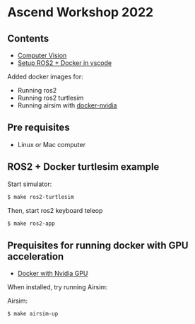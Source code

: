 # Ascend Workshop 2022

## Contents

* [Computer Vision](docs/CV.md)
* [Setup ROS2 + Docker in vscode](docs/development.md)

Added docker images for:

* Running ros2
* Running ros2 turtlesim
* Running airsim with [docker-nvidia](docs/docker_nvidia.md)

## Pre requisites

* Linux or Mac computer

## ROS2 + Docker turtlesim example

Start simulator:

```sh
$ make ros2-turtlesim
```

Then, start ros2 keyboard teleop

```sh
$ make ros2-app
```

## Prequisites for running docker with GPU acceleration

* [Docker with Nvidia GPU](docs/docker_nvidia.md)

When installed, try running Airsim:

Airsim:
```sh
$ make airsim-up
```